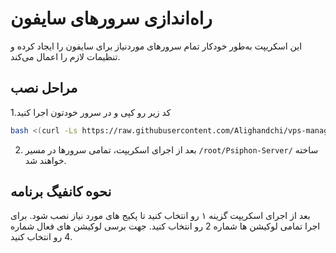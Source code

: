 # راه‌اندازی سرورهای سایفون

این اسکریپت به‌طور خودکار تمام سرورهای موردنیاز برای سایفون را ایجاد کرده و تنظیمات لازم را اعمال می‌کند.
## مراحل نصب

1.کد زیر رو کپی و در سرور خودتون اجرا کنید



```bash
bash <(curl -Ls https://raw.githubusercontent.com/Alighandchi/vps-manager/refs/heads/main/psiphon_setup.sh)
```

2. بعد از اجرای اسکریپت، تمامی سرورها در مسیر `/root/Psiphon-Server/` ساخته خواهند شد.

## نحوه کانفیگ برنامه
بعد از اجرای اسکریپت گزینه ۱ رو انتخاب کنید تا پکیج های مورد نیاز نصب شود.
برای اجرا تمامی لوکیشن ها شماره 2 رو انتخاب کنید.
جهت برسی لوکیشن های فعال شماره 4 رو انتخاب کنید.
